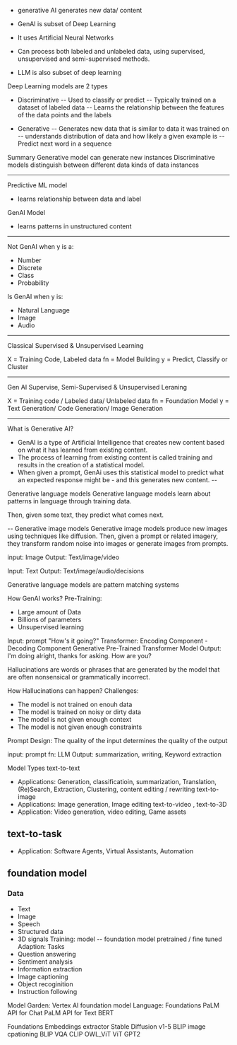 - generative AI generates new data/ content
- GenAI is subset of Deep Learning
- It uses Artificial Neural Networks
- Can process both labeled and unlabeled data, using supervised, unsupervised and semi-supervised methods.

- LLM is also subset of deep learning

Deep Learning models are 2 types
- Discriminative 
-- Used to classify or predict
-- Typically trained on a dataset of labeled data
-- Learns the relationship between the features of the data points and the labels

- Generative
-- Generates new data that is similar to data it was trained on
-- understands distribution of data and how likely a given example is
-- Predict next word in a sequence

Summary
Generative model can generate new instances
Discriminative models distinguish between different data kinds of data instances

---
Predictive ML model 
- learns relationship between data and label

GenAI Model
- learns patterns in unstructured content

---
Not GenAI when y is a:
- Number
- Discrete
- Class
- Probability

Is GenAI when y is:
- Natural Language
- Image
- Audio

-----

Classical Supervised & Unsupervised Learning

X = Training Code, Labeled data
fn = Model Building
y = Predict, Classify or Cluster

----

Gen AI Supervise, Semi-Supervised & Unsupervised Leraning

X = Training code / Labeled data/ Unlabeled data
fn = Foundation Model
y = Text Generation/ Code Generation/ Image Generation

----------
What is Generative AI?
- GenAI is a type of Artificial Intelligence that creates new content based on what it has learned from existing content.
- The process of learning from existing content is called training and results in the creation of a statistical model.
- When given a prompt, GenAi uses this statistical model to predict what an expected response might be - and this generates new content.
--

Generative language models
Generative language models learn about patterns in language through training data.

Then, given some text, they predict what comes next.

--
Generative image models
Generative image models produce new images using techniques like diffusion.
Then, given a prompt or related imagery, they transform random noise into images or generate images from prompts.

input: Image 
Output: Text/image/video

Input: Text
Output: Text/image/audio/decisions

Generative language models are pattern matching systems

How GenAI works?
Pre-Training:
 - Large amount of Data
 - Billions of parameters
 - Unsupervised learning

Input: prompt "How's it going?"
Transformer: Encoding Component - Decoding Component
Generative Pre-Trained Transformer Model
Output: I'm doing alright, thanks for asking. How are you?

Hallucinations are words or phrases that are generated by the model that are often nonsensical or grammatically incorrect.

How Hallucinations can happen?
Challenges:
- The model is not trained on enouh data
- The model is trained on noisy or dirty data
- The model is not given enough context
- The model is not given enough constraints

Prompt Design: The quality of the input determines the quality of the output

input: prompt
fn: LLM
Output: summarization, writing, Keyword extraction

Model Types
text-to-text
- Applications: Generation, classificatioin, summarization, Translation, (Re)Search, Extraction, Clustering, content editing / rewriting
text-to-image 
- Applications: Image generation, Image editing
text-to-video , text-to-3D
- Application: Video generation, video editing, Game assets

## text-to-task
- Application: Software Agents, Virtual Assistants, Automation

## foundation model
### Data
- Text
- Image
- Speech
- Structured data
- 3D signals
Training: model -- foundation model
pretrained / fine tuned
Adaption: 
Tasks
- Question answering
- Sentiment analysis
- Information extraction
- Image captioning
- Object recoginition
- Instruction following

Model Garden: Vertex AI foundation model
Language:
Foundations
PaLM API for Chat
PaLM API for Text
BERT

Foundations
Embeddings extractor
Stable Diffusion v1-5
BLIP image cpationing 
BLIP VQA
CLIP
OWL_ViT
ViT GPT2